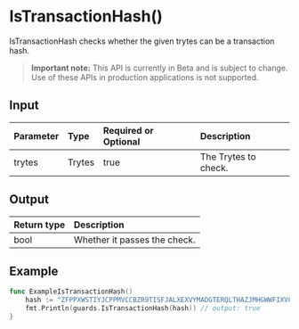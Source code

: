 # IsTransactionHash()
IsTransactionHash checks whether the given trytes can be a transaction hash.
> **Important note:** This API is currently in Beta and is subject to change. Use of these APIs in production applications is not supported.

## Input

| Parameter       | Type | Required or Optional | Description |
|:---------------|:--------|:--------| :--------|
| trytes | Trytes | true | The Trytes to check.  |


## Output

| Return type     | Description |
|:---------------|:--------|
| bool | Whether it passes the check. |



## Example

```go
func ExampleIsTransactionHash() 
	hash := "ZFPPXWSTIYJCPPMVCCBZR9TISFJALXEXVYMADGTERQLTHAZJMHGWWFIXVCVPJRBUYLKMTLLKMTWMA9999"
	fmt.Println(guards.IsTransactionHash(hash)) // output: true
}

```
